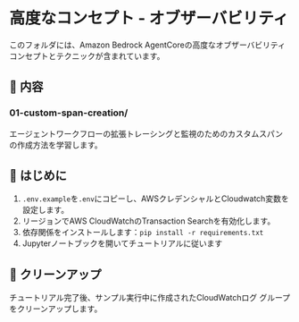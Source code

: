 # 高度なコンセプト - オブザーバビリティ

このフォルダには、Amazon Bedrock AgentCoreの高度なオブザーバビリティコンセプトとテクニックが含まれています。

## 📁 内容

### 01-custom-span-creation/
エージェントワークフローの拡張トレーシングと監視のためのカスタムスパンの作成方法を学習します。


## 🚀 はじめに

1. `.env.example`を`.env`にコピーし、AWSクレデンシャルとCloudwatch変数を設定します。
2. リージョンでAWS CloudWatchのTransaction Searchを有効化します。
3. 依存関係をインストールします：`pip install -r requirements.txt`
4. Jupyterノートブックを開いてチュートリアルに従います


## 🧹 クリーンアップ

チュートリアル完了後、サンプル実行中に作成されたCloudWatchログ グループをクリーンアップします。